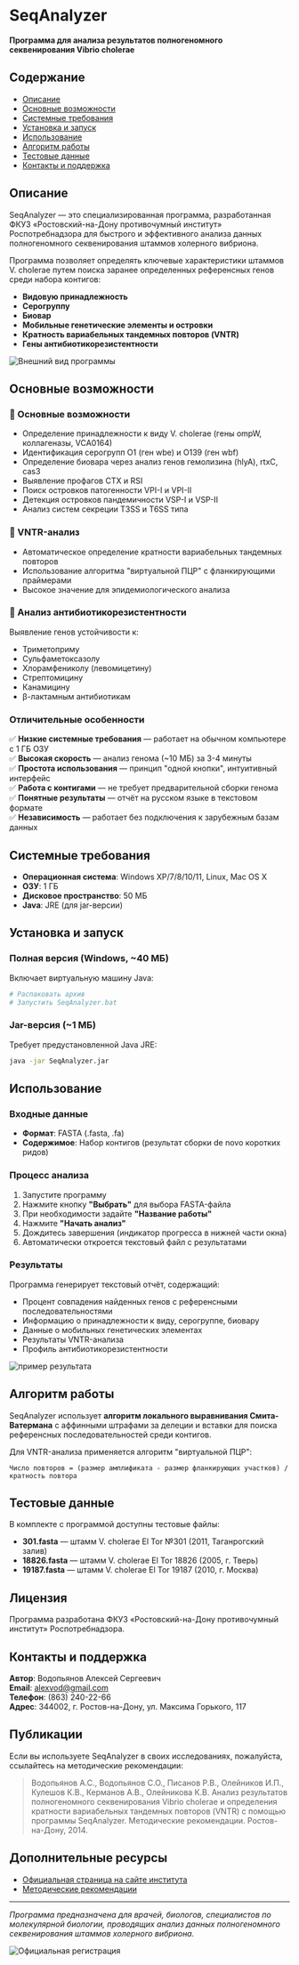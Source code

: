 # SeqAnalyzer

**Программа для анализа результатов полногеномного секвенирования Vibrio cholerae**

## Содержание

* [Описание](#desc)
* [Основные возможности](#benefits)
* [Системные требования](#req)
* [Установка и запуск](#install)
* [Использование](#use)
* [Алгоритм работы](#algorithm)
* [Тестовые данные](#test)
* [Контакты и поддержка](#contacts)

## <a name="desc">Описание</a>

SeqAnalyzer — это специализированная программа, разработанная ФКУЗ «Ростовский-на-Дону противочумный институт» Роспотребнадзора для быстрого и эффективного анализа данных полногеномного секвенирования штаммов холерного вибриона. 

Программа позволяет определять ключевые характеристики штаммов V. cholerae путем поиска заранее определенных референсных генов среди набора контигов:
- **Видовую принадлежность**
- **Серогруппу**
- **Биовар**
- **Мобильные генетические элементы и островки**
- **Кратность вариабельных тандемных повторов (VNTR)**
- **Гены антибиотикорезистентности**

![Внешний вид программы](img/SeqAnalyzer.png)

## <a name="benefits">Основные возможности</a>

### 🔬 Основные возможности
- Определение принадлежности к виду V. cholerae (гены ompW, коллагеназы, VCA0164)
- Идентификация серогрупп O1 (ген wbe) и O139 (ген wbf)
- Определение биовара через анализ генов гемолизина (hlyA), rtxC, cas3
- Выявление профагов CTX и RSI
- Поиск островков патогенности VPI-I и VPI-II
- Детекция островков пандемичности VSP-I и VSP-II
- Анализ систем секреции T3SS и T6SS типа

### 🧬 VNTR-анализ
- Автоматическое определение кратности вариабельных тандемных повторов
- Использование алгоритма "виртуальной ПЦР" с фланкирующими праймерами
- Высокое значение для эпидемиологического анализа

### 💊 Анализ антибиотикорезистентности
Выявление генов устойчивости к:
- Триметоприму
- Сульфаметоксазолу
- Хлорамфениколу (левомицетину)
- Стрептомицину
- Канамицину
- β-лактамным антибиотикам

### Отличительные особенности

✅ **Низкие системные требования** — работает на обычном компьютере с 1 ГБ ОЗУ  
✅ **Высокая скорость** — анализ генома (~10 МБ) за 3-4 минуты  
✅ **Простота использования** — принцип "одной кнопки", интуитивный интерфейс  
✅ **Работа с контигами** — не требует предварительной сборки генома  
✅ **Понятные результаты** — отчёт на русском языке в текстовом формате  
✅ **Независимость** — работает без подключения к зарубежным базам данных  

## <a name="req">Системные требования</a>

- **Операционная система**: Windows XP/7/8/10/11, Linux, Mac OS X
- **ОЗУ**: 1 ГБ
- **Дисковое пространство**: 50 МБ
- **Java**: JRE (для jar-версии)

## <a name="install">Установка и запуск</a>

### Полная версия (Windows, ~40 МБ)
Включает виртуальную машину Java:
```bash
# Распаковать архив
# Запустить SeqAnalyzer.bat
```

### Jar-версия (~1 МБ)
Требует предустановленной Java JRE:
```bash
java -jar SeqAnalyzer.jar
```

## <a name="use">Использование</a>

### Входные данные
- **Формат**: FASTA (.fasta, .fa)
- **Содержимое**: Набор контигов (результат сборки de novo коротких ридов)

### Процесс анализа
1. Запустите программу
2. Нажмите кнопку **"Выбрать"** для выбора FASTA-файла
3. При необходимости задайте **"Название работы"**
4. Нажмите **"Начать анализ"**
5. Дождитесь завершения (индикатор прогресса в нижней части окна)
6. Автоматически откроется текстовый файл с результатами

### Результаты
Программа генерирует текстовый отчёт, содержащий:
- Процент совпадения найденных генов с референсными последовательностями
- Информацию о принадлежности к виду, серогруппе, биовару
- Данные о мобильных генетических элементах
- Результаты VNTR-анализа
- Профиль антибиотикорезистентности

![пример результата](img/result.jpg)

## <a name="algorithm">Алгоритм работы</a>

SeqAnalyzer использует **алгоритм локального выравнивания Смита-Ватермана** с аффинными штрафами за делеции и вставки для поиска референсных последовательностей среди контигов.

Для VNTR-анализа применяется алгоритм "виртуальной ПЦР":
```
Число повторов = (размер амплификата - размер фланкирующих участков) / кратность повтора
```

## <a name="test">Тестовые данные</a>

В комплекте с программой доступны тестовые файлы:
- **301.fasta** — штамм V. cholerae El Tor №301 (2011, Таганрогский залив)
- **18826.fasta** — штамм V. cholerae El Tor 18826 (2005, г. Тверь)
- **19187.fasta** — штамм V. cholerae El Tor 19187 (2010, г. Москва)

## Лицензия

Программа разработана ФКУЗ «Ростовский-на-Дону противочумный институт» Роспотребнадзора.

## <a name="contacts">Контакты и поддержка</a>

**Автор**: Водопьянов Алексей Сергеевич  
**Email**: alexvod@gmail.com  
**Телефон**: (863) 240-22-66  
**Адрес**: 344002, г. Ростов-на-Дону, ул. Максима Горького, 117

## Публикации

Если вы используете SeqAnalyzer в своих исследованиях, пожалуйста, ссылайтесь на методические рекомендации:

> Водопьянов А.С., Водопьянов С.О., Писанов Р.В., Олейников И.П., Кулешов К.В., Керманов А.В., Олейникова К.В. Анализ результатов полногеномного секвенирования Vibrio cholerae и определения кратности вариабельных тандемных повторов (VNTR) с помощью программы SeqAnalyzer. Методические рекомендации. Ростов-на-Дону, 2014.

## Дополнительные ресурсы

- [Официальная страница на сайте института](https://antiplague.ru/scientific-activity/publication/seqanalyzer-programma-dlya-analiza-rezultatov-polnogenomnogo-sekvenirovaniya-vibrio-cholerae/)
- [Методические рекомендации](https://antiplague.ru/seqanalyzer)

---

*Программа предназначена для врачей, биологов, специалистов по молекулярной биологии, проводящих анализ данных полногеномного секвенирования штаммов холерного вибриона.*

![Официальная регистрация](img/Rospatent.jpg)